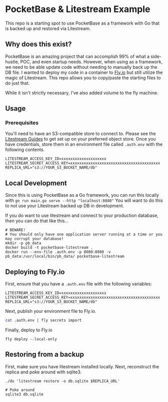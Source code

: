 # PocketBase & Litestream Example

This repo is a starting spot to use PocketBase as a framework with Go that is backed up and restored via Litestream.

## Why does this exist?

PocketBase is an amazing project that can accomplish 99% of what a side-hustle, POC, and even startup needs. However, when using as a framework, we need to be able update code without needing to manually back up the DB file. I wanted to deploy my code in a container to [Fly.io](https://fly.io) but still utilize the magic of Litestream. This repo allows you to copy/paste the starting files to do just that.

While it isn't strictly necessary, I've also added volume to the fly machine.

## Usage

### Prerequisites
You'll need to have an S3-compatible store to connect to. Please see the [Litestream Guides](https://litestream.io/guides/) to get set up on your preferred object store.
Once you have credentials, store them in an environment file called `.auth.env` with the following contents.
```
LITESTREAM_ACCESS_KEY_ID=xxxxxxxxxxxxxxxxxxxx
LITESTREAM_SECRET_ACCESS_KEY=xxxxxxxxxxxxxxxxxxxxxxxxxxxxxxxxxxxxxxxx
REPLICA_URL="s3://YOUR_S3_BUCKET_NAME/db"
```

## Local Development
Since this is using PocketBase as a Go framework, you can run this locally with `go run main.go serve --http "localhost:8080"`
You will want to do this to not use your Litestream backed up DB in development.

If you do want to use litestream and connect to your production database, then you can do that like this...
```
# BEWARE!
# You should only have one application server running at a time or you may corrupt your database!
mkdir -p pb_data
docker build -t pocketbase-litestream .
docker run --env-file .auth.env -p 8080:8080 -v pb_data:/usr/local/bin/pb_data/ pocketbase-litestream
```

## Deploying to Fly.io

First, ensure that you have a `.auth.env` file with the following variables:
```
LITESTREAM_ACCESS_KEY_ID=xxxxxxxxxxxxxxxxxxxx
LITESTREAM_SECRET_ACCESS_KEY=xxxxxxxxxxxxxxxxxxxxxxxxxxxxxxxxxxxxxxxx
REPLICA_URL="s3://YOUR_S3_BUCKET_NAME/db"
```

Next, publish your environment file to Fly.io.
```bash
cat .auth.env | fly secrets import
```

Finally, deploy to Fly.io
```
fly deploy --local-only
```

## Restoring from a backup
First, make sure you have litestream installed locally.
Next, reconstruct the replica and poke around with sqlite3.
```
./do 'litestream restore -o db.sqlite $REPLICA_URL'

# Poke around
sqlite3 db.sqlite
```
